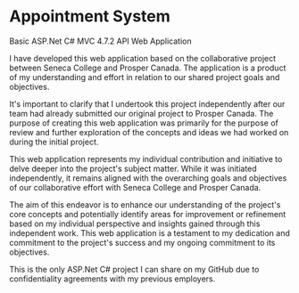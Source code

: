 # Appointment System
Basic ASP.Net C# MVC 4.7.2 API Web Application

I have developed this web application based on the collaborative project between Seneca College and Prosper Canada. The application is a product of my understanding and effort in relation to our shared project goals and objectives.

It's important to clarify that I undertook this project independently after our team had already submitted our original project to Prosper Canada. The purpose of creating this web application was primarily for the purpose of review and further exploration of the concepts and ideas we had worked on during the initial project.

This web application represents my individual contribution and initiative to delve deeper into the project's subject matter. While it was initiated independently, it remains aligned with the overarching goals and objectives of our collaborative effort with Seneca College and Prosper Canada.

The aim of this endeavor is to enhance our understanding of the project's core concepts and potentially identify areas for improvement or refinement based on my individual perspective and insights gained through this independent work. This web application is a testament to my dedication and commitment to the project's success and my ongoing commitment to its objectives.

This is the only ASP.Net C# project I can share on my GitHub due to confidentiality agreements with my previous employers.
